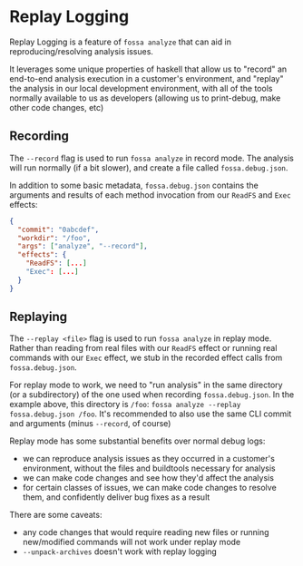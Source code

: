 
# Replay Logging

Replay Logging is a feature of `fossa analyze` that can aid in reproducing/resolving analysis issues.

It leverages some unique properties of haskell that allow us to "record" an end-to-end analysis execution in a customer's environment, and "replay" the analysis in our local development environment, with all of the tools normally available to us as developers (allowing us to print-debug, make other code changes, etc)

## Recording

The `--record` flag is used to run `fossa analyze` in record mode. The analysis will run normally (if a bit slower), and create a file called `fossa.debug.json`.

In addition to some basic metadata, `fossa.debug.json` contains the arguments and results of each method invocation from our `ReadFS` and `Exec` effects:

```json
{
  "commit": "0abcdef",
  "workdir": "/foo",
  "args": ["analyze", "--record"],
  "effects": {
    "ReadFS": [...]
    "Exec": [...]
  }
}
```

## Replaying

The `--replay <file>` flag is used to run `fossa analyze` in replay mode. Rather than reading from real files with our `ReadFS` effect or running real commands with our `Exec` effect, we stub in the recorded effect calls from `fossa.debug.json`.

For replay mode to work, we need to "run analysis" in the same directory (or a subdirectory) of the one used when recording `fossa.debug.json`. In the example above, this directory is `/foo`: `fossa analyze --replay fossa.debug.json /foo`. It's recommended to also use the same CLI commit and arguments (minus `--record`, of course)

Replay mode has some substantial benefits over normal debug logs:
- we can reproduce analysis issues as they occurred in a customer's environment, without the files and buildtools necessary for analysis
- we can make code changes and see how they'd affect the analysis
- for certain classes of issues, we can make code changes to resolve them, and confidently deliver bug fixes as a result

There are some caveats:
- any code changes that would require reading new files or running new/modified commands will not work under replay mode
- `--unpack-archives` doesn't work with replay logging
